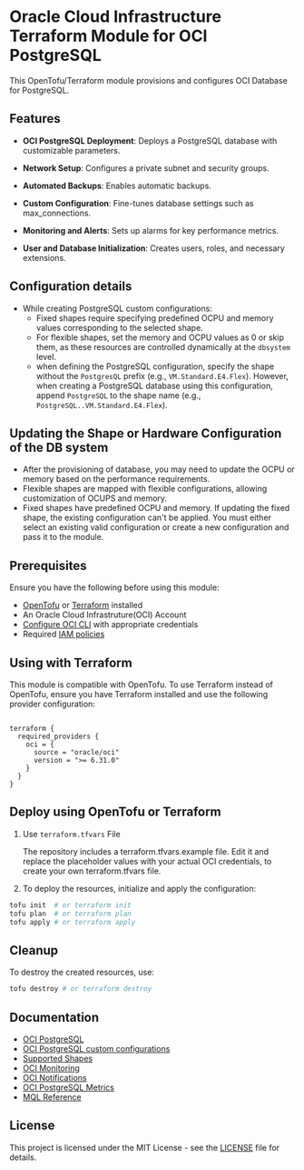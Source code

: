 # Oracle Cloud Infrastructure Terraform Module for OCI PostgreSQL
This OpenTofu/Terraform module provisions and configures OCI Database for PostgreSQL. 

## Features
- **OCI PostgreSQL Deployment**: Deploys a PostgreSQL database with customizable parameters.
  
- **Network Setup**: Configures a private subnet and security groups.
  
- **Automated Backups**: Enables automatic backups.
  
- **Custom Configuration**: Fine-tunes database settings such as max_connections.
  
- **Monitoring and Alerts**: Sets up alarms for key performance metrics.
  
- **User and Database Initialization**: Creates users, roles, and necessary extensions.

## Configuration details
- While creating PostgreSQL custom configurations:
  - Fixed shapes require specifying predefined OCPU and memory values corresponding to the selected shape.
  - For flexible shapes, set the memory and OCPU values as 0 or skip them, as these resources are controlled dynamically at the ``` dbsystem ``` level. 
  - when defining the PostgreSQL configuration, specify the shape without the ```PostgresQL``` prefix (e.g., ```VM.Standard.E4.Flex```). However, when creating a PostgreSQL database using this configuration, append ```PostgreSQL``` to the shape name (e.g., ```PostgreSQL..VM.Standard.E4.Flex```). 

## Updating the Shape or Hardware Configuration of the DB system 

- After the provisioning of database, you may need to update the OCPU or memory based on the performance requirements. 
- Flexible shapes are mapped with flexible configurations, allowing customization of OCUPS and memory. 
- Fixed shapes have predefined OCPU and memory. If updating the fixed shape, the existing configuration can't be applied. You must either select an existing valid configuration or create a new configuration and pass it to the module.  


## Prerequisites
Ensure you have the following before using this module:
- [OpenTofu](https://opentofu.org/docs/intro/install/) or [Terraform](https://developer.hashicorp.com/terraform/tutorials/aws-get-started/install-cli) installed
- An Oracle Cloud Infrastruture(OCI) Account
- [Configure OCI CLI](https://docs.oracle.com/en-us/iaas/Content/dev/terraform/tutorials/tf-provider.htm#prepare) with appropriate credentials
- Required [IAM policies](https://docs.oracle.com/en-us/iaas/Content/postgresql/policies.htm)

## Using with Terraform

This module is compatible with OpenTofu. To use Terraform instead of OpenTofu, ensure you have Terraform installed and use the following provider configuration:

```hcl

terraform {
  required_providers {
    oci = {
      source = "oracle/oci"
      version = ">= 6.31.0"
    }
  }
}

```

## Deploy using OpenTofu or Terraform

1. Use `terraform.tfvars` File

   The repository includes a terraform.tfvars.example file. Edit it and replace the placeholder values with your actual OCI credentials, to create your own terraform.tfvars file.
   
3. To deploy the resources, initialize and apply the configuration:

```sh
tofu init  # or terraform init
tofu plan  # or terraform plan
tofu apply # or terraform apply
```

## Cleanup
To destroy the created resources, use:

```sh
tofu destroy # or terraform destroy
```
## Documentation
- [OCI PostgreSQL](https://docs.oracle.com/en-us/iaas/Content/postgresql/overview.htm)
- [OCI PostgreSQL custom configurations](https://docs.oracle.com/en-us/iaas/Content/postgresql/config.htm)
- [Supported Shapes](https://docs.oracle.com/en-us/iaas/Content/postgresql/supported-shapes.htm)
- [OCI Monitoring](https://docs.oracle.com/en-us/iaas/Content/Monitoring/Concepts/monitoringoverview.htm)
- [OCI Notifications](https://docs.oracle.com/en-us/iaas/Content/Notification/Concepts/notificationoverview.htm)
- [OCI PostgreSQL Metrics](https://docs.oracle.com/en-us/iaas/Content/postgresql/metrics.htm)
- [MQL Reference](https://docs.oracle.com/en-us/iaas/Content/Monitoring/Reference/mql.htm)


## License
This project is licensed under the MIT License - see the [LICENSE](https://github.com/angeline-hilda/OCI-PostgreSQL/blob/main/LICENSE) file for details.
